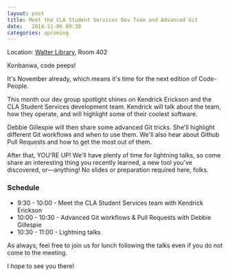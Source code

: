 ```yaml
---
layout: post
title: Meet the CLA Student Services Dev Team and Advanced Git
date:   2014-11-06 09:30
categories: upcoming
---
```


Location\: [Walter Library](http://campusmaps.umn.edu/tc/map.php?building=042), Room 402

Konbanwa, code peeps!

It's November already, which means it's time for the next edition of Code-People.

This month our dev group spotlight shines on Kendrick Erickson and the CLA Student Services development team. Kendrick will talk about the team, how they operate, and will highlight some of their coolest software.

Debbie Gillespie will then share some advanced Git tricks. She'll highlight different Git workflows and when to use them. We'll also hear about Github Pull Requests and how to get the most out of them.

After that, YOU'RE UP! We'll have plenty of time for lightning talks, so come share an interesting thing you recently learned, a new tool you've discovered, or—anything! No slides or preparation required here, folks.

### Schedule

- 9:30 - 10:00 - Meet the CLA Student Services team with Kendrick Erickson
- 10:00 - 10:30 - Advanced Git workflows & Pull Requests with Debbie Gillespie
- 10:30 - 11:00 - Lightning talks

As always, feel free to join us for lunch following the talks even if you do not come to the meeting.

I hope to see you there!
